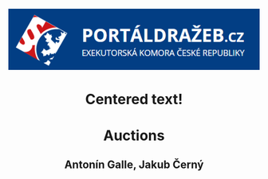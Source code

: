 ![alt text](https://github.com/kubablack/auctions_project_Galle_Cerny/blob/main/logo.png)

<h1><center>Centered text!</center></h1>

# <center>Auctions</center>

## <center>Antonín Galle, Jakub Černý</center>

